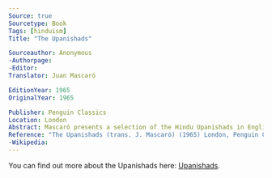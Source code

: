 ```yaml
---
Source: true
Sourcetype: Book
Tags: [hinduism]
Title: "The Upanishads"

Sourceauthor: Anonymous
-Authorpage:
-Editor:
Translator: Juan Mascaró

EditionYear: 1965
OriginalYear: 1965

Publisher: Penguin Classics
Location: London
Abstract: Mascaró presents a selection of the Hindu Upanishads in English translation.
Reference: "The Upanishads (trans. J. Mascaró) (1965) London, Penguin Classics."
-Wikipedia:
---
```

You can find out more about the Upanishads here: [Upanishads](/p/upanishads/).